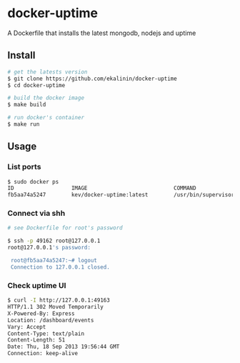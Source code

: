 docker-uptime
==============

A Dockerfile that installs the latest mongodb, nodejs and uptime

Install
-------

````bash
# get the latests version
$ git clone https://github.com/ekalinin/docker-uptime
$ cd docker-uptime

# build the docker image
$ make build

# run docker's container
$ make run
````

Usage
-----

### List ports

````bash
$ sudo docker ps
ID                  IMAGE                           COMMAND                CREATED             STATUS              PORTS
fb5aa74a5247        kev/docker-uptime:latest        /usr/bin/supervisord   2 days ago          Up 2 days           49162->22, 49163->8082 
````

### Connect via shh

````bash
# see Dockerfile for root's password

$ ssh -p 49162 root@127.0.0.1
root@127.0.0.1's password: 

 root@fb5aa74a5247:~# logout
 Connection to 127.0.0.1 closed.
````

### Check uptime UI

````bash
$ curl -I http://127.0.0.1:49163
HTTP/1.1 302 Moved Temporarily
X-Powered-By: Express
Location: /dashboard/events
Vary: Accept
Content-Type: text/plain
Content-Length: 51
Date: Thu, 18 Sep 2013 19:56:44 GMT
Connection: keep-alive
````
